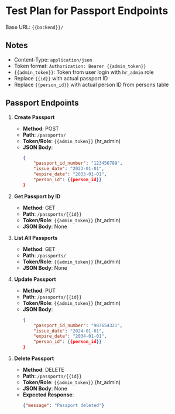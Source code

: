 # Test Plan for Passport Endpoints

Base URL: `{{backend}}/`

## Notes
- Content-Type: `application/json`
- Token format: `Authorization: Bearer {{admin_token}}`
- `{{admin_token}}`: Token from user login with `hr_admin` role
- Replace `{{id}}` with actual passport ID
- Replace `{{person_id}}` with actual person ID from persons table

## Passport Endpoints
1. **Create Passport**
   - **Method**: POST
   - **Path**: `/passports/`
   - **Token/Role**: `{{admin_token}}` (hr_admin)
   - **JSON Body**:
     ```json
     {
         "passport_id_number": "123456789",
         "issue_date": "2023-01-01",
         "expire_date": "2033-01-01",
         "person_id": {{person_id}}
     }
     ```

2. **Get Passport by ID**
   - **Method**: GET
   - **Path**: `/passports/{{id}}`
   - **Token/Role**: `{{admin_token}}` (hr_admin)
   - **JSON Body**: None

3. **List All Passports**
   - **Method**: GET
   - **Path**: `/passports/`
   - **Token/Role**: `{{admin_token}}` (hr_admin)
   - **JSON Body**: None

4. **Update Passport**
   - **Method**: PUT
   - **Path**: `/passports/{{id}}`
   - **Token/Role**: `{{admin_token}}` (hr_admin)
   - **JSON Body**:
     ```json
     {
         "passport_id_number": "987654321",
         "issue_date": "2024-01-01",
         "expire_date": "2034-01-01",
         "person_id": {{person_id}}
     }
     ```

5. **Delete Passport**
   - **Method**: DELETE
   - **Path**: `/passports/{{id}}`
   - **Token/Role**: `{{admin_token}}` (hr_admin)
   - **JSON Body**: None
   - **Expected Response**: 
     ```json
     {"message": "Passport deleted"}
     ```